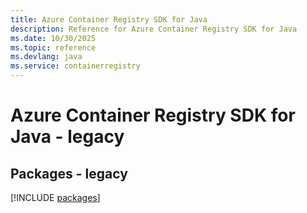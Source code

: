 ```yaml
---
title: Azure Container Registry SDK for Java
description: Reference for Azure Container Registry SDK for Java
ms.date: 10/30/2025
ms.topic: reference
ms.devlang: java
ms.service: containerregistry
---
```

# Azure Container Registry SDK for Java - legacy
## Packages - legacy
[!INCLUDE [packages](container-registry-index.md)]